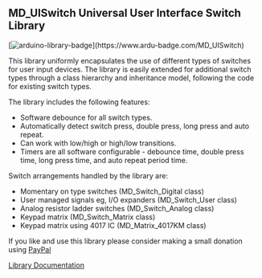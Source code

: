 ## MD_UISwitch Universal User Interface Switch Library

[![arduino-library-badge](https://www.ardu-badge.com/badge/MD_UISwitch.svg?)](https://www.ardu-badge.com/MD_UISwitch)

This library uniformly encapsulates the use of different types of switches 
for user input devices. The library is easily extended for additional 
switch types through a class hierarchy and inheritance model, following 
the code for existing switch types.

The library includes the following features:
- Software debounce for all switch types.
- Automatically detect switch press, double press, long press and auto repeat.
- Can work with low/high or high/low transitions.
- Timers are all software configurable - debounce time, double press time, long press time, and auto repeat period time.

Switch arrangements handled by the library are:
- Momentary on type switches (MD_Switch_Digital class)
- User managed signals eg, I/O expanders (MD_Switch_User class)
- Analog resistor ladder switches (MD_Switch_Analog class)
- Keypad matrix (MD_Switch_Matrix class)
- Keypad matrix using 4017 IC (MD_Matrix_4017KM class)

If you like and use this library please consider making a small donation using [PayPal](https://paypal.me/MajicDesigns/4USD)

[Library Documentation](https://MajicDesigns.github.io/MD_UISwitch/)